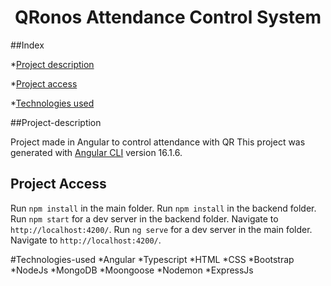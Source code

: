 <h1 align="center">QRonos Attendance Control System</h1>

##Index

*[Project description](#Project-description)

*[Project access](#Project-access)

*[Technologies used](#Technologies-used)

##Project-description

Project made in Angular to control attendance with QR
This project was generated with [Angular CLI](https://github.com/angular/angular-cli) version 16.1.6.

## Project Access

Run `npm install` in the main folder.
Run `npm install` in the backend folder.
Run `npm start` for a dev server in the backend folder. Navigate to `http://localhost:4200/`. 
Run `ng serve` for a dev server in the main folder. Navigate to `http://localhost:4200/`. 

#Technologies-used
*Angular
*Typescript
*HTML
*CSS
*Bootstrap
*NodeJs
*MongoDB
*Moongoose
*Nodemon
*ExpressJs

